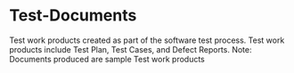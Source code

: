 # Test-Documents
Test work products created as part of the software test process. Test work products include Test Plan, Test Cases, and Defect Reports.
Note: Documents produced are sample Test work products

